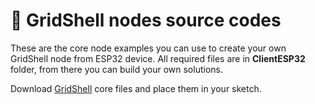# 👷 GridShell nodes source codes

These are the core node examples you can use to create your own GridShell node from ESP32 device.
All required files are in **ClientESP32** folder, from there you can build your own solutions.

Download [GridShell](https://github.com/invpe/GridShell/tree/main/Sources/GridShell) core files and place them in your sketch.
